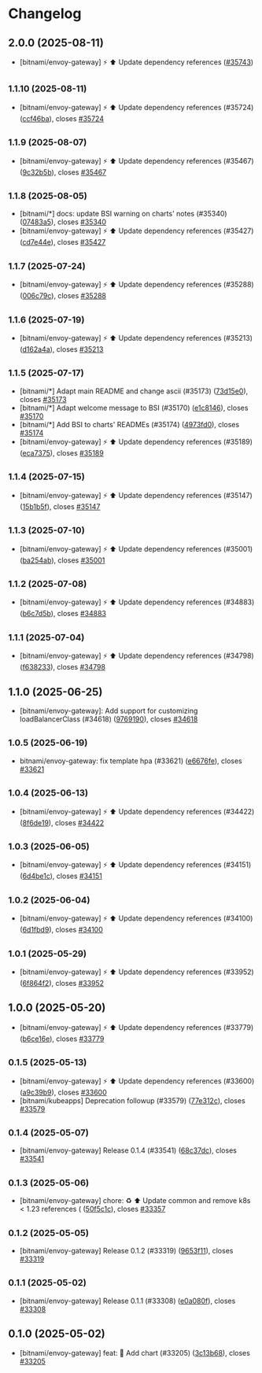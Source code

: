# Changelog

## 2.0.0 (2025-08-11)

* [bitnami/envoy-gateway] :zap: :arrow_up: Update dependency references ([#35743](https://github.com/bitnami/charts/pull/35743))

## <small>1.1.10 (2025-08-11)</small>

* [bitnami/envoy-gateway] :zap: :arrow_up: Update dependency references (#35724) ([ccf46ba](https://github.com/bitnami/charts/commit/ccf46baed623598456b9310844428c2641ffc25b)), closes [#35724](https://github.com/bitnami/charts/issues/35724)

## <small>1.1.9 (2025-08-07)</small>

* [bitnami/envoy-gateway] :zap: :arrow_up: Update dependency references (#35467) ([9c32b5b](https://github.com/bitnami/charts/commit/9c32b5b5cc5556e87cde1c525b90be9052796c5f)), closes [#35467](https://github.com/bitnami/charts/issues/35467)

## <small>1.1.8 (2025-08-05)</small>

* [bitnami/*] docs: update BSI warning on charts' notes (#35340) ([07483a5](https://github.com/bitnami/charts/commit/07483a5ed964b409266dc025e4b55bf2eb0f621c)), closes [#35340](https://github.com/bitnami/charts/issues/35340)
* [bitnami/envoy-gateway] :zap: :arrow_up: Update dependency references (#35427) ([cd7e44e](https://github.com/bitnami/charts/commit/cd7e44e4399c3f841d9dfd9146598da4b32c70c0)), closes [#35427](https://github.com/bitnami/charts/issues/35427)

## <small>1.1.7 (2025-07-24)</small>

* [bitnami/envoy-gateway] :zap: :arrow_up: Update dependency references (#35288) ([006c79c](https://github.com/bitnami/charts/commit/006c79c411506811d57e7c612d2d8ec40eac4c97)), closes [#35288](https://github.com/bitnami/charts/issues/35288)

## <small>1.1.6 (2025-07-19)</small>

* [bitnami/envoy-gateway] :zap: :arrow_up: Update dependency references (#35213) ([d162a4a](https://github.com/bitnami/charts/commit/d162a4af7205bb23064fb7b2c477fbbdb384566c)), closes [#35213](https://github.com/bitnami/charts/issues/35213)

## <small>1.1.5 (2025-07-17)</small>

* [bitnami/*] Adapt main README and change ascii (#35173) ([73d15e0](https://github.com/bitnami/charts/commit/73d15e03e04647efa902a1d14a09ea8657429cd0)), closes [#35173](https://github.com/bitnami/charts/issues/35173)
* [bitnami/*] Adapt welcome message to BSI (#35170) ([e1c8146](https://github.com/bitnami/charts/commit/e1c8146831516fb35de736a6f3fd10e5e7a44286)), closes [#35170](https://github.com/bitnami/charts/issues/35170)
* [bitnami/*] Add BSI to charts' READMEs (#35174) ([4973fd0](https://github.com/bitnami/charts/commit/4973fd08dd7e95398ddcc4054538023b542e19f2)), closes [#35174](https://github.com/bitnami/charts/issues/35174)
* [bitnami/envoy-gateway] :zap: :arrow_up: Update dependency references (#35189) ([eca7375](https://github.com/bitnami/charts/commit/eca73755cdd1d01c32460c9f43c2ff4ca4da0c24)), closes [#35189](https://github.com/bitnami/charts/issues/35189)

## <small>1.1.4 (2025-07-15)</small>

* [bitnami/envoy-gateway] :zap: :arrow_up: Update dependency references (#35147) ([15b1b5f](https://github.com/bitnami/charts/commit/15b1b5f3dc9520fe914cc0e0a74563ca6abf0c51)), closes [#35147](https://github.com/bitnami/charts/issues/35147)

## <small>1.1.3 (2025-07-10)</small>

* [bitnami/envoy-gateway] :zap: :arrow_up: Update dependency references (#35001) ([ba254ab](https://github.com/bitnami/charts/commit/ba254abfa1377b093b2014bb3cc93e5af312c339)), closes [#35001](https://github.com/bitnami/charts/issues/35001)

## <small>1.1.2 (2025-07-08)</small>

* [bitnami/envoy-gateway] :zap: :arrow_up: Update dependency references (#34883) ([b6c7d5b](https://github.com/bitnami/charts/commit/b6c7d5b881ddb943694177de17f24fcde4c3c667)), closes [#34883](https://github.com/bitnami/charts/issues/34883)

## <small>1.1.1 (2025-07-04)</small>

* [bitnami/envoy-gateway] :zap: :arrow_up: Update dependency references (#34798) ([f638233](https://github.com/bitnami/charts/commit/f638233febeb4aa7760e7ab5b7ea907e05e3b3fa)), closes [#34798](https://github.com/bitnami/charts/issues/34798)

## 1.1.0 (2025-06-25)

* [bitnami/envoy-gateway]: Add support for customizing loadBalancerClass (#34618) ([9769190](https://github.com/bitnami/charts/commit/9769190aa7f7c3244a458f0abb89a68d899ea450)), closes [#34618](https://github.com/bitnami/charts/issues/34618)

## <small>1.0.5 (2025-06-19)</small>

* bitnami/envoy-gateway: fix template hpa (#33621) ([e6676fe](https://github.com/bitnami/charts/commit/e6676febc2ef79222d7342dbe1d83caa1fbcee0a)), closes [#33621](https://github.com/bitnami/charts/issues/33621)

## <small>1.0.4 (2025-06-13)</small>

* [bitnami/envoy-gateway] :zap: :arrow_up: Update dependency references (#34422) ([8f6de19](https://github.com/bitnami/charts/commit/8f6de19ad1e2c0d54a25eb35bcb2e3d86ae44592)), closes [#34422](https://github.com/bitnami/charts/issues/34422)

## <small>1.0.3 (2025-06-05)</small>

* [bitnami/envoy-gateway] :zap: :arrow_up: Update dependency references (#34151) ([6d4be1c](https://github.com/bitnami/charts/commit/6d4be1cc84878ff60fe7127e52d5076ad137b1cb)), closes [#34151](https://github.com/bitnami/charts/issues/34151)

## <small>1.0.2 (2025-06-04)</small>

* [bitnami/envoy-gateway] :zap: :arrow_up: Update dependency references (#34100) ([6d1fbd9](https://github.com/bitnami/charts/commit/6d1fbd994e5f241a502c5dec399e354648cb4938)), closes [#34100](https://github.com/bitnami/charts/issues/34100)

## <small>1.0.1 (2025-05-29)</small>

* [bitnami/envoy-gateway] :zap: :arrow_up: Update dependency references (#33952) ([6f864f2](https://github.com/bitnami/charts/commit/6f864f284cafa51ef996b47a2be8a963cb23f30c)), closes [#33952](https://github.com/bitnami/charts/issues/33952)

## 1.0.0 (2025-05-20)

* [bitnami/envoy-gateway] :zap: :arrow_up: Update dependency references (#33779) ([b6ce16e](https://github.com/bitnami/charts/commit/b6ce16ec73428c15857b1288ecfcfecde5046468)), closes [#33779](https://github.com/bitnami/charts/issues/33779)

## <small>0.1.5 (2025-05-13)</small>

* [bitnami/envoy-gateway] :zap: :arrow_up: Update dependency references (#33600) ([a9c39b9](https://github.com/bitnami/charts/commit/a9c39b9c0bedec6648789b28e300954f9df50e8f)), closes [#33600](https://github.com/bitnami/charts/issues/33600)
* [bitnami/kubeapps] Deprecation followup (#33579) ([77e312c](https://github.com/bitnami/charts/commit/77e312c1772d4d7c4dc5d3ac0e80f4e452e3a062)), closes [#33579](https://github.com/bitnami/charts/issues/33579)

## <small>0.1.4 (2025-05-07)</small>

* [bitnami/envoy-gateway] Release 0.1.4 (#33541) ([68c37dc](https://github.com/bitnami/charts/commit/68c37dcf1363b40e1a14e7b76a46dbc5e7d5b0a1)), closes [#33541](https://github.com/bitnami/charts/issues/33541)

## <small>0.1.3 (2025-05-06)</small>

* [bitnami/envoy-gateway] chore: :recycle: :arrow_up: Update common and remove k8s < 1.23 references ( ([50f5c1c](https://github.com/bitnami/charts/commit/50f5c1c3332132862159af01f9f0a7d6afd05447)), closes [#33357](https://github.com/bitnami/charts/issues/33357)

## <small>0.1.2 (2025-05-05)</small>

* [bitnami/envoy-gateway] Release 0.1.2 (#33319) ([9653f11](https://github.com/bitnami/charts/commit/9653f11546f005c0e51c7589e0d29f2230f3debf)), closes [#33319](https://github.com/bitnami/charts/issues/33319)

## <small>0.1.1 (2025-05-02)</small>

* [bitnami/envoy-gateway] Release 0.1.1 (#33308) ([e0a080f](https://github.com/bitnami/charts/commit/e0a080fcf4982dec54156d0b24361f377e18e982)), closes [#33308](https://github.com/bitnami/charts/issues/33308)

## 0.1.0 (2025-05-02)

* [bitnami/envoy-gateway] feat: :tada: Add chart (#33205) ([3c13b68](https://github.com/bitnami/charts/commit/3c13b68d21f4042d34e51c8b0dd25966db945507)), closes [#33205](https://github.com/bitnami/charts/issues/33205)
